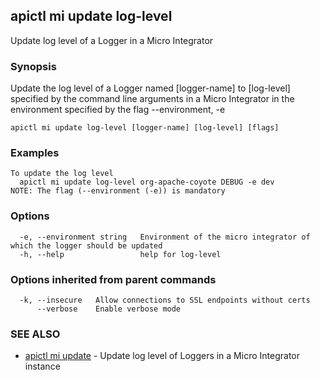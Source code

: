 ## apictl mi update log-level

Update log level of a Logger in a Micro Integrator

### Synopsis

Update the log level of a Logger named [logger-name] to [log-level] specified by the command line arguments in a Micro Integrator in the environment specified by the flag --environment, -e

```
apictl mi update log-level [logger-name] [log-level] [flags]
```

### Examples

```
To update the log level
  apictl mi update log-level org-apache-coyote DEBUG -e dev
NOTE: The flag (--environment (-e)) is mandatory
```

### Options

```
  -e, --environment string   Environment of the micro integrator of which the logger should be updated
  -h, --help                 help for log-level
```

### Options inherited from parent commands

```
  -k, --insecure   Allow connections to SSL endpoints without certs
      --verbose    Enable verbose mode
```

### SEE ALSO

* [apictl mi update](apictl_mi_update.md)	 - Update log level of Loggers in a Micro Integrator instance

